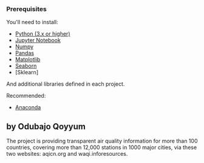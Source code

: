 

### Prerequisites

You'll need to install:

* [Python (3.x or higher)](https://www.python.org/downloads/)
* [Jupyter Notebook](https://jupyter.org/)
* [Numpy](http://www.numpy.org/)
* [Pandas](http://pandas.pydata.org/)
* [Matplotlib](https://matplotlib.org/)
* [Seaborn](https://seaborn.pydata.org/)
* [Sklearn]



And additional libraries defined in each project.

Recommended:

* [Anaconda](https://www.anaconda.com/distribution/#download-section)



## by Odubajo Qoyyum

The project is providing transparent air quality information for more than 100 countries, covering more than 12,000 stations in 1000 major cities, via these two websites: aqicn.org and waqi.inforesources.